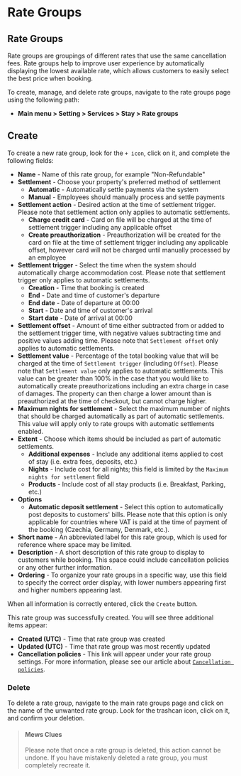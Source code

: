 # Rate Groups

## Rate Groups

Rate groups are groupings of different rates that use the same cancellation fees. Rate groups help to improve user experience by automatically displaying the lowest available rate, which allows customers to easily select the best price when booking.

To create, manage, and delete rate groups, navigate to the rate groups page using the following path:

* **Main menu &gt; Setting &gt; Services &gt; Stay &gt; Rate groups**

## Create

To create a new rate group, look for the `+ icon`, click on it, and complete the following fields:

* **Name** - Name of this rate group, for example "Non-Refundable"
* **Settlement** - Choose your property's preferred method of settlement
  * **Automatic** - Automatically settle payments via the system
  * **Manual** - Employees should manually process and settle payments
* **Settlement action** - Desired action at the time of settlement trigger. Please note that settlement action only applies to automatic settlements.
  * **Charge credit card** - Card on file will be charged at the time of settlement trigger including any applicable offset
  * **Create preauthorization** - Preauthorization will be created for the card on file at the time of settlement trigger including any applicable offset, however card will not be charged until manually processed by an employee
* **Settlement trigger** - Select the time when the system should automatically charge accommodation cost. Please note that settlement trigger only applies to automatic settlements.
  * **Creation** - Time that booking is created
  * **End** - Date and time of customer's departure
  * **End date** - Date of departure at 00:00
  * **Start** - Date and time of customer's arrival
  * **Start date** - Date of arrival at 00:00
* **Settlement offset** - Amount of time either subtracted from or added to the settlement trigger time, with negative values subtracting time and positive values adding time. Please note that `Settlement offset` only applies to automatic settlements. 
* **Settlement value** - Percentage of the total booking value that will be charged at the time of `Settlement trigger` \(including `Offset`\). Please note that `Settlement value` only applies to automatic settlements. This value can be greater than 100% in the case that you would like to automatically create preauthorizations including an extra charge in case of damages. The property can then charge a lower amount than is preauthorized at the time of checkout, but cannot charge higher. 
* **Maximum nights for settlement** - Select the maximum number of nights that should be charged automatically as part of automatic settlements. This value will apply only to rate groups with automatic settlements enabled. 
* **Extent** - Choose which items should be included as part of automatic settlements. 
  * **Additional expenses** - Include any additional items applied to cost of stay \(i.e. extra fees, deposits, etc.\)
  * **Nights** - Include cost for all nights; this field is limited by the `Maximum nights for settlement` field
  * **Products** - Include cost of all stay products \(i.e. Breakfast, Parking, etc.\)
* **Options**
  * **Automatic deposit settlement** - Select this option to automatically post deposits to customers' bills. Please note that this option is only applicable for countries where VAT is paid at the time of payment of the booking \(Czechia, Germany, Denmark, etc.\).
* **Short name** - An abbreviated label for this rate group, which is used for reference where space may be limited.
* **Description** - A short description of this rate group to display to customers while booking. This space could include cancellation policies or any other further information. 
* **Ordering** - To organize your rate groups in a specific way, use this field to specify the correct order display, with lower numbers appearing first and higher numbers appearing last. 

When all information is correctly entered, click the `Create` button.

This rate group was successfully created. You will see three additional items appear:

* **Created \(UTC\)** - Time that rate group was created
* **Updated \(UTC\)** - Time that rate group was most recently updated
* **Cancellation policies** - This link will appear under your rate group settings. For more information, please see our article about [`Cancellation policies`](cancellation-policies.md).

### Delete

To delete a rate group, navigate to the main rate groups page and click on the name of the unwanted rate group. Look for the trashcan icon, click on it, and confirm your deletion.

> #### Mews Clues
>
> Please note that once a rate group is deleted, this action cannot be undone. If you have mistakenly deleted a rate group, you must completely recreate it.

